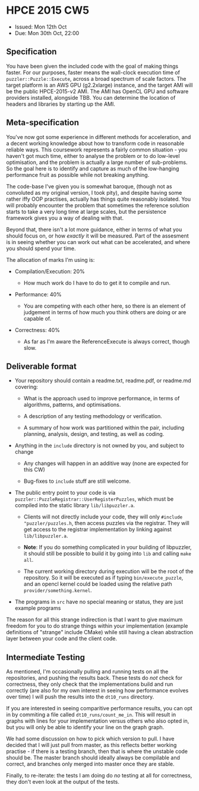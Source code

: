 HPCE 2015 CW5
=============

- Issued: Mon 12th Oct
- Due: Mon 30th Oct, 22:00


Specification
-------------

You have been given the included code with the
goal of making things faster. For our purposes,
faster means the wall-clock execution time of
`puzzler::Puzzle::Execute`, across a broad spectrum
of scale factors. The target platform is an
AWS GPU (g2.2xlarge) instance, and the target AMI
will be the public HPCE-2015-v2 AMI. The AMI has
OpenCL GPU and software providers installed, alongside
TBB. You can determine the location of headers and
libraries by starting up the AMI.

Meta-specification
------------------

You've now got some experience in different methods
for acceleration, and a decent working knowledge
about how to transform code in reasonable reliable
ways. This coursework represents a fairly common
situation - you haven't got much time, either to analyse
the problem or to do low-level optimisation, and the problem
is actually a large number of sub-problems. So the goal
here is to identify and capture as much of the low-hanging
performance fruit as possible while not breaking anything.

The code-base I've given you is somewhat baroque,
(though not as convoluted as my original version,
I took pity), and despite having some rather iffy
OOP practises, actually has things quite reasonably
isolated. You will probably encounter the problem
that sometimes the reference solution starts to take
a very long time at large scales, but the persistence
framework gives you a way of dealing with that.

Beyond that, there isn't a lot more guidance, either
in terms of what you should focus on, or how
_exactly_ it will be measured. Part of the assesment
is in seeing whether you can work out what can be
accelerated, and where you should spend your time.

The allocation of marks I'm using is:

- Compilation/Execution: 20%

  - How much work do I have to do to get it to compile and run.

- Performance: 40%

  - You are competing with each other here, so there is an element of
    judgement in terms of how much you think others are doing or are
    capable of.

- Correctness: 40%

  - As far as I'm aware the ReferenceExecute is always correct, though slow.

Deliverable format
------------------

- Your repository should contain a readme.txt, readme.pdf, or readme.md covering:

    - What is the approach used to improve performance, in terms of algorithms, patterns, and optimisations.

    - A description of any testing methodology or verification.

    - A summary of how work was partitioned within the pair, including planning, analysis, design, and testing, as well as coding.

- Anything in the `include` directory is not owned by you, and subject to change
  
  - Any changes will happen in an additive way (none are expected for this CW)
  
  - Bug-fixes to `include` stuff are still welcome.

- The public entry point to your code is via `puzzler::PuzzleRegistrar::UserRegisterPuzzles`,
    which must be compiled into the static library `lib/libpuzzler.a`.
    
    - Clients will not directly include your code, they will only `#include "puzzler/puzzles.h`,
      then access puzzles via the registrar. They will get access to the registrar implementation
      by linking against `lib/libpuzzler.a`.
    
    - **Note**: If you do something complicated in your building of libpuzzler, it should still be
      possible to build it by going into `lib` and calling `make all`.

    - The current working directory during execution will be the root of the repository. So
      it will be executed as if typing `bin/execute_puzzle`, and an opencl kernel could be
      loaded using the relative path `provider/something.kernel`.
      
- The programs in `src` have no special meaning or status, they are just example programs 

The reason for all this strange indirection is that I want to give
maximum freedom for you to do strange things within your implementation
(example definitions of "strange" include CMake) while still having a clean
abstraction layer between your code and the client code.

Intermediate Testing
--------------------

As mentioned, I'm occasionally pulling and running tests on all the repositories, and
pushing the results back. These tests do _not_ check for correctness, they only check
that the implementations build and run correctly (are also for my own interest
in seeing how performance evolves over time) I will push the results into
the `dt10_runs` directory.

If you are interested in seeing comparitive performance results, you can opt in
by commiting a file called `dt10_runs/count_me_in`. This will result in graphs with
lines for your implementation versus others who also opted in, but you will only be able
to identify your line on the graph graph.

We had some discussion on how to pick which version to pull. I have decided
that I will just pull from master, as this reflects better working practise - if
there is a testing branch, then that is where the unstable code should
be. The master branch should ideally always be compilable and correct, and
branches only merged into master once they are stable.

Finally, to re-iterate: the tests I am doing do _no_ testing at all for correctness, they
don't even look at the output of the tests.
